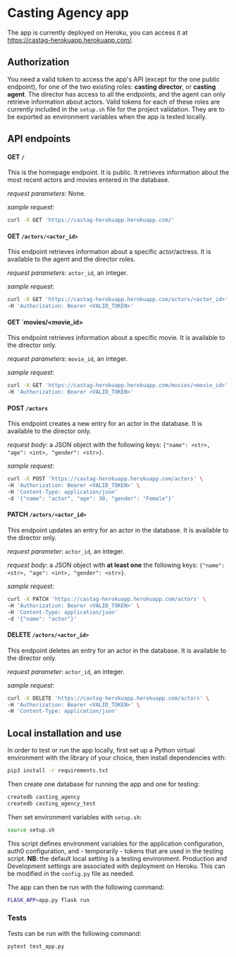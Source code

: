 # Casting Agency app

The app is currently deployed on Heroku, you can access it at https://castag-herokuapp.herokuapp.com/.

## Authorization

You need a valid token to access the app's API (except for the one public endpoint), for one of the two existing roles: **casting director**, or **casting agent**. The director has access to all the endpoints, and the agent can only retrieve information about actors.
Valid tokens for each of these roles are currently included in the `setup.sh` file for the project validation. They are to be exported as environment variables when the app is tested locally.

## API endpoints

#### GET `/`

This is the homepage endpoint. It is public. It retrieves information about the most recent actors and movies entered in the database.

*request parameters*: None.

*sample request*:

```bash
curl -X GET 'https://castag-herokuapp.herokuapp.com/'
```

#### GET `/actors/<actor_id>`

This endpoint retrieves information about a specific actor/actress. It is available to the agent and the director roles.

*request parameters*: `actor_id`, an integer.

*sample request*:
```bash
curl -X GET 'https://castag-herokuapp.herokuapp.com/actors/<actor_id>' \
-H 'Authorization: Bearer <VALID_TOKEN>'
```

#### GET `movies/<movie_id>

This endpoint retrieves information about a specific movie. It is available to the director only.

*request parameters*: `movie_id`, an integer.

*sample request*:
```bash
curl -X GET 'https://castag-herokuapp.herokuapp.com/movies/<movie_id>' \
-H 'Authorization: Bearer <VALID_TOKEN>'
```

#### POST `/actors`

This endpoint creates a new entry for an actor in the database. It is available to the director only.

*request body*: a JSON object with the following keys: `{"name": <str>, "age": <int>, "gender": <str>}`.

*sample request*:
```bash
curl -X POST 'https://castag-herokuapp.herokuapp.com/actors' \
-H 'Authorization: Bearer <VALID_TOKEN>' \
-H 'Content-Type: application/json'
-d '{"name": "actor", "age": 30, "gender": "Female"}'
```

#### PATCH `/actors/<actor_id>`

This endpoint updates an entry for an actor in the database. It is available to the director only.

*request parameter*: `actor_id`, an integer.

*request body*: a JSON object with **at least one** the following keys: `{"name": <str>, "age": <int>, "gender": <str>}`.

*sample request*:
```bash
curl -X PATCH 'https://castag-herokuapp.herokuapp.com/actors' \
-H 'Authorization: Bearer <VALID_TOKEN>' \
-H 'Content-Type: application/json'
-d '{"name": "actor"}'
```

#### DELETE `/actors/<actor_id>`

This endpoint deletes an entry for an actor in the database. It is available to the director only.

*request parameter*: `actor_id`, an integer.

*sample request*:
```bash
curl -X DELETE 'https://castag-herokuapp.herokuapp.com/actors' \
-H 'Authorization: Bearer <VALID_TOKEN>' \
-H 'Content-Type: application/json'
```

## Local installation and use

In order to test or run the app locally, first set up a Python virtual environment with the library of your choice, then install dependencies with:
```bash
pip3 install -r requirements.txt
```

Then create one database for running the app and one for testing:
```bash
createdb casting_agency
createdb casting_agency_test
```

Then set environment variables with `setup.sh`:
```bash
source setup.sh
```
This script defines environment variables for the application configuration, auth0 configuration, and - temporarily - tokens that are used in the testing script.
**NB**: the default local setting is a testing environment. Production and Development settings are associated with deployment on Heroku. This can be modified in the `config.py` file as needed.

The app can then be run with the following command:
```bash
FLASK_APP=app.py flask run
```

### Tests
Tests can be run with the following command:
```bash
pytest test_app.py
```